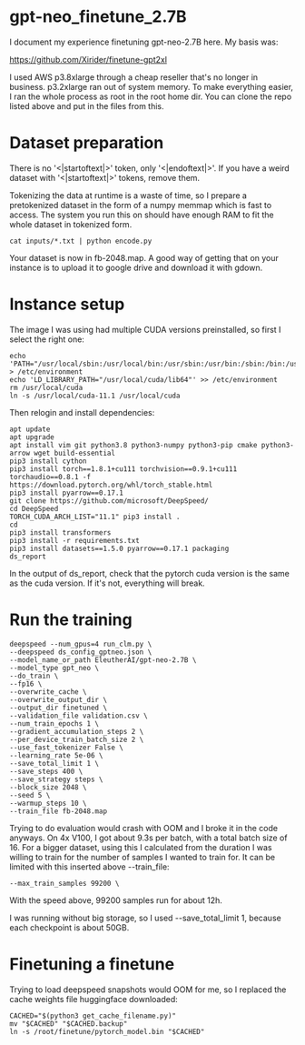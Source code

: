 # gpt-neo_finetune_2.7B

I document my experience finetuning gpt-neo-2.7B here. My basis was:

https://github.com/Xirider/finetune-gpt2xl

I used AWS p3.8xlarge through a cheap reseller that's no longer in business. p3.2xlarge	ran out of system memory. To make everything easier, I ran the whole process as root in the root home dir. You can clone the repo listed above and put in the files from this.

# Dataset preparation

There is no '<|startoftext|>' token, only '<|endoftext|>'. If you have a weird dataset with '<|startoftext|>' tokens, remove them.

Tokenizing the data at runtime is a waste of time, so I prepare a pretokenized dataset in the form of a numpy memmap which is fast to access. The system you run this on should have enough RAM to fit the whole dataset in tokenized form.

```
cat inputs/*.txt | python encode.py
```

Your dataset is now in fb-2048.map. A good way of getting that on your instance is to upload it to google drive and download it with gdown.

# Instance setup

The image I was using had multiple CUDA versions preinstalled, so first I select the right one:

```
echo 'PATH="/usr/local/sbin:/usr/local/bin:/usr/sbin:/usr/bin:/sbin:/bin:/usr/games:/usr/local/games:/snap/bin:/usr/local/cuda/bin"' > /etc/environment
echo 'LD_LIBRARY_PATH="/usr/local/cuda/lib64"' >> /etc/environment
rm /usr/local/cuda
ln -s /usr/local/cuda-11.1 /usr/local/cuda
```

Then relogin and install dependencies:

```
apt update
apt upgrade
apt install vim git python3.8 python3-numpy python3-pip cmake python3-arrow wget build-essential
pip3 install cython
pip3 install torch==1.8.1+cu111 torchvision==0.9.1+cu111 torchaudio==0.8.1 -f https://download.pytorch.org/whl/torch_stable.html
pip3 install pyarrow==0.17.1
git clone https://github.com/microsoft/DeepSpeed/
cd DeepSpeed
TORCH_CUDA_ARCH_LIST="11.1" pip3 install .
cd
pip3 install transformers
pip3 install -r requirements.txt
pip3 install datasets==1.5.0 pyarrow==0.17.1 packaging
ds_report
```

In the output of ds_report, check that the pytorch cuda version is the same as the cuda version. If it's not, everything will break.

# Run the training

```
deepspeed --num_gpus=4 run_clm.py \
--deepspeed ds_config_gptneo.json \
--model_name_or_path EleutherAI/gpt-neo-2.7B \
--model_type gpt_neo \
--do_train \
--fp16 \
--overwrite_cache \
--overwrite_output_dir \
--output_dir finetuned \
--validation_file validation.csv \
--num_train_epochs 1 \
--gradient_accumulation_steps 2 \
--per_device_train_batch_size 2 \
--use_fast_tokenizer False \
--learning_rate 5e-06 \
--save_total_limit 1 \
--save_steps 400 \
--save_strategy steps \
--block_size 2048 \
--seed 5 \
--warmup_steps 10 \
--train_file fb-2048.map
```

Trying to do evaluation would crash with OOM and I broke it in the code anyways. On 4x V100, I got about 9.3s per batch, with a total batch size of 16. For a bigger dataset, using this I calculated from the duration I was willing to train for the number of samples I wanted to train for. It can be limited with this inserted above --train_file:

```
--max_train_samples 99200 \
```

With the speed above, 99200 samples run for about 12h.

I was running without big storage, so I used --save_total_limit 1, because each checkpoint is about 50GB.


# Finetuning a finetune

Trying to load deepspeed snapshots would OOM for me, so I replaced the cache weights file huggingface downloaded:

```
CACHED="$(python3 get_cache_filename.py)"
mv "$CACHED" "$CACHED.backup"
ln -s /root/finetune/pytorch_model.bin "$CACHED"
```
